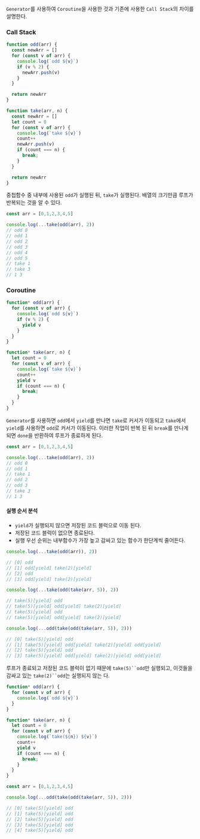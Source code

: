 `Generator`를 사용하여 `Coroutine`을 사용한 것과 기존에 사용한 `Call Stack`의 차이를 설명한다.

### Call Stack
```js
function odd(arr) {
  const newArr = []
  for (const v of arr) {
    console.log(`odd ${v}`)
    if (v % 2) {
      newArr.push(v)
    }
  }

  return newArr
}

function take(arr, n) {
  const newArr = []
  let count = 0
  for (const v of arr) {
    console.log(`take ${v}`)
    count++
    newArr.push(v)
    if (count === n) {
      break;
    }
  }

  return newArr
}
```
중첩함수 중 내부에 사용된 `odd`가 실행된 뒤, `take`가 실행된다. 배열의 크기만큼 루프가 반복되는 것을 알 수 있다.
```js
const arr = [0,1,2,3,4,5]

console.log(...take(odd(arr), 2))
// odd 0
// odd 1
// odd 2
// odd 3
// odd 4
// odd 5
// take 1
// take 3
// 1 3
```

### Coroutine
```js
function* odd(arr) {
  for (const v of arr) {
    console.log(`odd ${v}`)
    if (v % 2) {
      yield v
    }
  }
}

function* take(arr, n) {
  let count = 0
  for (const v of arr) {
    console.log(`take ${v}`)
    count++
    yield v
    if (count === n) {
      break;
    }
  }
}
```
`Generator`를 사용하면 `odd`에서 `yield`를 만나면 `take`로 커서가 이동되고 `take`에서 `yield`를 사용하면 `odd`로 커서가 이동된다.
이러한 작업이 반복 된 뒤 `break`를 만나게 되면 `done`을 반환하여 루프가 종료하게 된다.
```js
const arr = [0,1,2,3,4,5]

console.log(...take(odd(arr), 2))
// odd 0
// odd 1
// take 1
// odd 2
// odd 3
// take 3
// 1 3
```

#### 실행 순서 분석
- `yield`가 실행되지 않으면 저장된 코드 블럭으로 이동 된다.
- 저장된 코드 블럭이 없으면 종료된다.
- 실행 우선 순위는 내부함수가 가장 높고 감싸고 있는 함수가 한단계씩 줄어든다.
```js
console.log(...take(odd(arr)), 2))

// [0] odd
// [1] odd[yield] take(2)[yield]
// [2] odd
// [3] odd[yield] take(2)[yield]

console.log(...take(odd(take(arr, 5)), 2))

// take(5)[yield] odd
// take(5)[yield] odd[yield] take(2)[yield]
// take(5)[yield] odd
// take(5)[yield] odd[yield] take(2)[yield]

console.log(...odd(take(odd(take(arr, 5)), 2)))

// [0] take(5)[yield] odd
// [1] take(5)[yield] odd[yield] take(2)[yield] odd[yield]
// [2] take(5)[yield] odd
// [3] take(5)[yield] odd[yield] take(2)[yield] odd[yield]
```

루프가 종료되고 저장된 코드 블럭이 없기 때문에 `take(5)``odd`만 실행되고, 이것들을 감싸고 있는 `take(2)``odd`는 실행되지 않는 다.
```js
function* odd(arr) {
  for (const v of arr) {
    console.log(`odd ${v}`)
  }
}

function* take(arr, n) {
  let count = 0
  for (const v of arr) {
    console.log(`take(${n}) ${v}`)
    count++
    yield v
    if (count === n) {
      break;
    }
  }
}

const arr = [0,1,2,3,4,5]

console.log(...odd(take(odd(take(arr, 5)), 2)))

// [0] take(5)[yield] odd
// [1] take(5)[yield] odd
// [2] take(5)[yield] odd
// [3] take(5)[yield] odd
// [4] take(5)[yield] odd
```